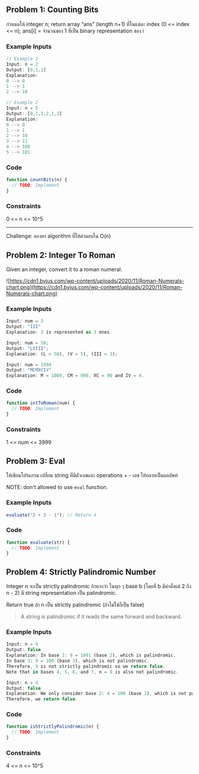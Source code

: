 ## Problem 1: Counting Bits

กำหนดให้ integer n; return array “ans” (length n+1) ที่ในแต่ละ index (0 <= index <= n); ans[i] = จำนวนของ 1 ที่เป็น binary representation ของ i

### Example Inputs

```js
// Example 1
Input: n = 2
Output: [0,1,1]
Explanation:
0 --> 0
1 --> 1
2 --> 10
```

```js
// Example 2
Input: n = 5
Output: [0,1,1,2,1,2]
Explanation:
0 --> 0
1 --> 1
2 --> 10
3 --> 11
4 --> 100
5 --> 101
```

### Code

```js
function countBits(n) {
  // TODO: Implement
}
```

### Constraints

0 <= n <= 10^5

---

Challenge: ลองหา algorithm ที่ให้คำตอบใน O(n)

## Problem 2: Integer To Roman

Given an integer, convert it to a roman numeral.

![https://cdn1.byjus.com/wp-content/uploads/2020/11/Roman-Numerals-chart.png](https://cdn1.byjus.com/wp-content/uploads/2020/11/Roman-Numerals-chart.png)

### Example Inputs

```js
Input: num = 3
Output: "III"
Explanation: 3 is represented as 3 ones.
```

```js
Input: num = 58;
Output: "LVIII";
Explanation: (L = 50), (V = 5), (III = 3);
```

```js
Input: num = 1994
Output: "MCMXCIV"
Explanation: M = 1000, CM = 900, XC = 90 and IV = 4.
```

### Code

```js
function intToRoman(num) {
  // TODO: Implement
}
```

### Constraints

1 <= num <= 3999

## Problem 3: Eval

ให้เขียนโปรแกรม เปลี่ยน string ที่มีตัวเลขและ operations + - เลข ให้กลายเป็นผลลัพท์

NOTE: don't allowed to use `eval` function.

### Example Inputs

```js
evaluate("2 + 3 - 1"); // Return 4
```

### Code

```js
function evaluate(str) {
  // TODO: Implement
}
```

## Problem 4: Strictly Palindromic Number

Integer n จะเป็น strictly palindromic ถ้าหากว่า ในทุก ๆ base b (โดยที่ b มีค่าตั้งแต่ 2 ถึง n - 2) มี string representation เป็น palindromic.

Return true ถ้า n เป็น strictly palindromic (ถ้าไม่ใช่ก็เป็น false)

> A string is palindromic if it reads the same forward and backward.

### Example Inputs

```js
Input: n = 9
Output: false
Explanation: In base 2: 9 = 1001 (base 2), which is palindromic.
In base 3: 9 = 100 (base 3), which is not palindromic.
Therefore, 9 is not strictly palindromic so we return false.
Note that in bases 4, 5, 6, and 7, n = 9 is also not palindromic.
```

```js
Input: n = 4
Output: false
Explanation: We only consider base 2: 4 = 100 (base 2), which is not palindromic.
Therefore, we return false.
```

### Code

```js
function isStrictlyPalindromic(n) {
  // TODO: Implement
}
```

### Constraints

4 <= n <= 10^5
